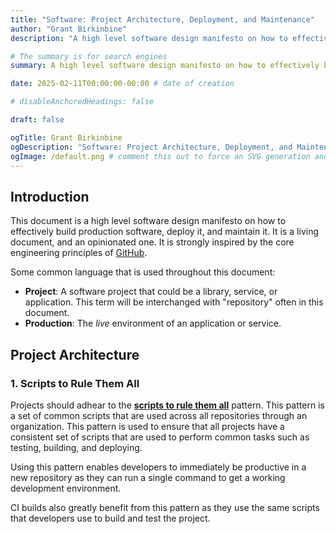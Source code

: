 ```yaml
---
title: "Software: Project Architecture, Deployment, and Maintenance"
author: "Grant Birkinbine"
description: "A high level software design manifesto on how to effectively build production software, deploy it, and maintain it."

# The summary is for search engines
summary: A high level software design manifesto on how to effectively build production software, deploy it, and maintain it.

date: 2025-02-11T00:00:00-00:00 # date of creation

# disableAnchoredHeadings: false

draft: false

ogTitle: Grant Birkinbine
ogDescription: "Software: Project Architecture, Deployment, and Maintenance"
ogImage: /default.png # comment this out to force an SVG generation and usage then you can run `script/images` to make the SVG become a PNG and use it here
---
```


## Introduction

This document is a high level software design manifesto on how to effectively build production software, deploy it, and maintain it. It is a living document, and an opinionated one. It is strongly inspired by the core engineering principles of [GitHub](https://github.blog/engineering/engineering-principles/).

Some common language that is used throughout this document:

- **Project**: A software project that could be a library, service, or application. This term will be interchanged with "repository" often in this document.
- **Production**: The *live* environment of an application or service.

## Project Architecture

### 1. Scripts to Rule Them All

Projects should adhear to the [**scripts to rule them all**](https://github.com/github/scripts-to-rule-them-all) pattern. This pattern is a set of common scripts that are used across all repositories through an organization. This pattern is used to ensure that all projects have a consistent set of scripts that are used to perform common tasks such as testing, building, and deploying.

Using this pattern enables developers to immediately be productive in a new repository as they can run a single command to get a working development environment.

CI builds also greatly benefit from this pattern as they use the same scripts that developers use to build and test the project.
